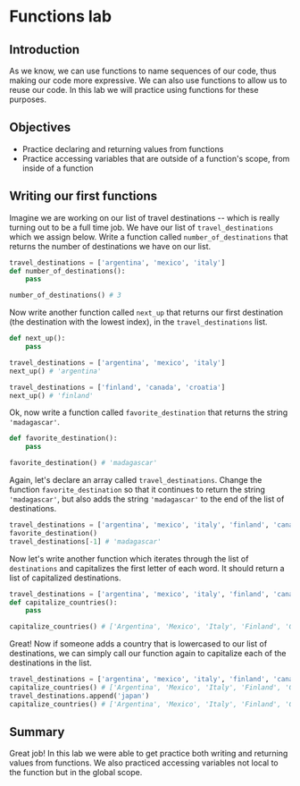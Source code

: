 
# Functions lab

## Introduction

As we know, we can use functions to name sequences of our code, thus making our code more expressive. We can also use functions to allow us to reuse our code. In this lab we will practice using functions for these purposes.

## Objectives

* Practice declaring and returning values from functions
* Practice accessing variables that are outside of a function's scope, from inside of a function

## Writing our first functions

Imagine we are working on our list of travel destinations -- which is really turning out to be a full time job. We have our list of `travel_destinations` which we assign below. Write a function called `number_of_destinations` that returns the number of destinations we have on our list.


```python
travel_destinations = ['argentina', 'mexico', 'italy']
def number_of_destinations():
    pass
```


```python
number_of_destinations() # 3
```

Now write another function called `next_up` that returns our first destination (the destination with the lowest index), in the `travel_destinations` list.


```python
def next_up():
    pass
```


```python
travel_destinations = ['argentina', 'mexico', 'italy']
next_up() # 'argentina'
```


```python
travel_destinations = ['finland', 'canada', 'croatia']
next_up() # 'finland'
```

Ok, now write a function called `favorite_destination` that returns the string `'madagascar'`.


```python
def favorite_destination():
    pass
```


```python
favorite_destination() # 'madagascar'
```

Again, let's declare an array called `travel_destinations`. Change the function `favorite_destination` so that it continues to return the string `'madagascar'`, but also adds the string `'madagascar'` to the end of the list of destinations.


```python
travel_destinations = ['argentina', 'mexico', 'italy', 'finland', 'canada', 'croatia']
favorite_destination()
travel_destinations[-1] # 'madagascar'
```

Now let's write another function which iterates through the list of `destinations` and capitalizes the first letter of each word. It should return a list of capitalized destinations.


```python
travel_destinations = ['argentina', 'mexico', 'italy', 'finland', 'canada', 'croatia']
def capitalize_countries():
    pass
```


```python
capitalize_countries() # ['Argentina', 'Mexico', 'Italy', 'Finland', 'Canada', 'Croatia']
```

Great! Now if someone adds a country that is lowercased to our list of destinations, we can simply call our function again to capitalize each of the destinations in the list.


```python
travel_destinations = ['argentina', 'mexico', 'italy', 'finland', 'canada', 'croatia']
capitalize_countries() # ['Argentina', 'Mexico', 'Italy', 'Finland', 'Canada', 'Croatia']
travel_destinations.append('japan')
capitalize_countries() # ['Argentina', 'Mexico', 'Italy', 'Finland', 'Canada', 'Croatia', 'Japan']
```

## Summary

Great job! In this lab we were able to get practice both writing and returning values from functions. We also practiced accessing variables not local to the function but in the global scope.
